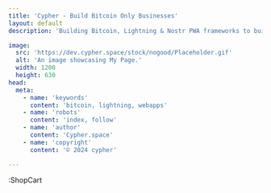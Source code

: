 ```yaml
---
title: 'Cypher - Build Bitcoin Only Businesses'
layout: default
description: 'Building Bitcoin, Lightning & Nostr PWA frameworks to build faster & better.'

image:
  src: 'https://dev.cypher.space/stock/nogood/Placeholder.gif'
  alt: 'An image showcasing My Page.'
  width: 1200
  height: 630
head:
  meta:
    - name: 'keywords'
      content: 'bitcoin, lightning, webapps'
    - name: 'robots'
      content: 'index, follow'
    - name: 'author'
      content: 'Cypher.space'
    - name: 'copyright'
      content: '© 2024 cypher'

---
```




:ShopCart